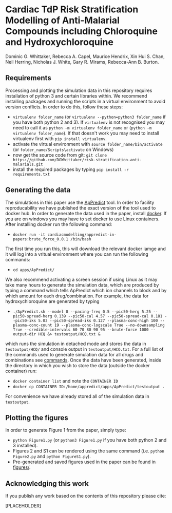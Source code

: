 # Cardiac TdP Risk Stratification Modelling of Anti-Malarial Compounds including Chloroquine and Hydroxychloroquine

Dominic G. Whittaker, Rebecca A. Capel, Maurice Hendrix, Xin Hui S. Chan, Neil Herring, Nicholas J. White, Gary R. Mirams, Rebecca-Ann B. Burton.

## Requirements

Processing and plotting the simulation data in this repository requires installation of python 3 and certain libraries within. We recommend installing packages and running the scripts in a virtual environment to avoid version conflicts. In order to do this, follow these steps:

- `virtualenv folder_name` (or `virtualenv --python=python3 folder_name` if you have both python 2 and 3). If `virtualenv` is not recognised you may need to call it as `python -m virtualenv folder_name` or (`python -m virtualenv folder_name`). If that doesn't work you may need to install virtualenv first with `pip install virtualenv`.
- activate the virtual environment with `source folder_name/bin/activate` (or `folder_name/Scripts\activate` on Windows)
- now get the source code from git: `git clone https://github.com/DGWhittaker/risk-stratification-anti-malarials.git`
- install the required packages by typing `pip install -r requirements.txt`

## Generating the data

The simulations in this paper use the [ApPredict](https://chaste.cs.ox.ac.uk/trac/wiki/ApPredict) tool. In order to facility reproducability we have published the exact version of the tool used to docker hub. In order to generate the data used in the paper, install [docker](http://docker.com/). If you are on windows you may have to set docker to use Linux containers. After installing docker run the following command:

- `docker run -it cardiacmodelling/appredict-in-papers:brute_force_0.0.1 /bin/bash`

The first time you run this, this will download the relevant docker iamge and it will log into a vritual environment where you can run the following commands: 

- `cd apps/ApPredict/`

We also recommend activating a screen session if using Linux as it may take many hours to generate the simulation data, which are produced by typing a command which tells ApPredict which ion channels to block and by which amount for each drug/combination. For example, the data for hydroxychloroquine are generated by typing

- `./ApPredict.sh --model 8 --pacing-freq 0.5 --pic50-herg 5.25 --pic50-spread-herg 0.139 --pic50-cal 4.57 --pic50-spread-cal 0.181 --pic50-iks 5.03 --pic50-spread-iks 0.127 --plasma-conc-high 100 --plasma-conc-count 19 --plasma-conc-logscale True --no-downsampling True --credible-intervals 60 70 80 90 95 --brute-force 1000 --output-dir HCQ &> testoutput/HCQ.txt &`

which runs the simulation in detached mode and stores the data in `testoutput/HCQ/` and console output in `testoutput/HCQ.txt`. For a full list of the commands used to generate simulation data for all drugs and combinations see [commands](./commands). Once the data have been generated, inside the directory in which you wish to store the data (outside the docker container) run:

- `docker container list` and note the `CONTAINER ID`
- `docker cp CONTAINER ID:/home/appredict/apps/ApPredict/testoutput .` 

For convenience we have already stored all of the simulation data in `testoutput`.

## Plotting the figures

In order to generate Figure 1 from the paper, simply type:

- `python Figure1.py` (or `python3 Figure1.py` if you have both python 2 and 3 installed).
- Figures 2 and S1 can be rendered using the same command (i.e. `python Figure2.py` and `python FigureS1.py`).
- Pre-generated and saved figures used in the paper can be found in [figures/](./figures).

## Acknowledging this work

If you publish any work based on the contents of this repository please cite:

<!-- Whittaker, D. G., Capel, R. A., Hendrix, M., Chan, X. H. S., Herring, S., White, N. J., Mirams, G. R., Burton, R. A. B. -->
<!-- Cardiac TdP Risk Stratification Modelling of Anti-Malarial Compounds including Chloroquine and Hydroxychloroquine. -->
[PLACEHOLDER]
